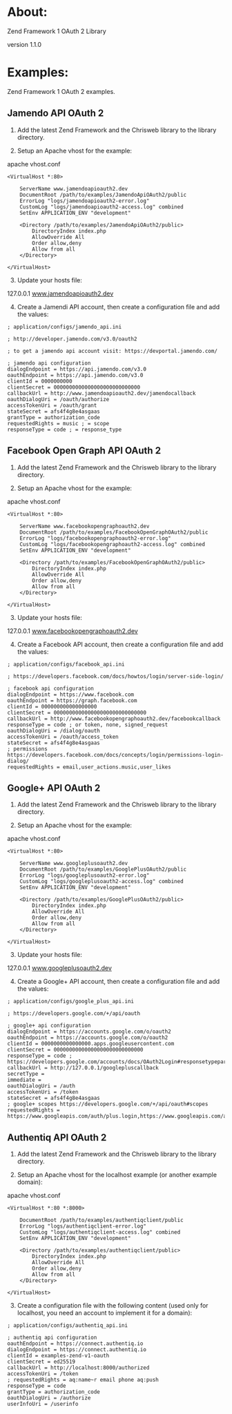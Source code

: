About:
======

Zend Framework 1 OAuth 2 Library

version 1.1.0

Examples:
=========

Zend Framework 1 OAuth 2 examples.

Jamendo API OAuth 2
-------------------

1) Add the latest Zend Framework and the Chrisweb library to the library directory.

2) Setup an Apache vhost for the example:

apache vhost.conf

```
<VirtualHost *:80>

    ServerName www.jamendoapioauth2.dev
    DocumentRoot /path/to/examples/JamendoApiOAuth2/public
    ErrorLog "logs/jamendoapioauth2-error.log"
    CustomLog "logs/jamendoapioauth2-access.log" combined
    SetEnv APPLICATION_ENV "development"
 
    <Directory /path/to/examples/JamendoApiOAuth2/public>
        DirectoryIndex index.php
        AllowOverride All
        Order allow,deny
        Allow from all
    </Directory>
	
</VirtualHost>
```

3) Update your hosts file:

127.0.0.1 www.jamendoapioauth2.dev

4) Create a Jamendi API account, then create a configuration file and add the values:

```
; application/configs/jamendo_api.ini

; http://developer.jamendo.com/v3.0/oauth2

; to get a jamendo api account visit: https://devportal.jamendo.com/

; jamendo api configuration
dialogEndpoint = https://api.jamendo.com/v3.0
oauthEndpoint = https://api.jamendo.com/v3.0
clientId = 0000000000
clientSecret = 0000000000000000000000000000
callbackUrl = http://www.jamendoapioauth2.dev/jamendocallback
oauthDialogUri = /oauth/authorize
accessTokenUri = /oauth/grant
stateSecret = afs4f4g8e4asgaas
grantType = authorization_code
requestedRights = music ; = scope
responseType = code ; = response_type
```

Facebook Open Graph API OAuth 2
-------------------------------

1) Add the latest Zend Framework and the Chrisweb library to the library directory.

2) Setup an Apache vhost for the example:

apache vhost.conf

```
<VirtualHost *:80>

    ServerName www.facebookopengraphoauth2.dev
    DocumentRoot /path/to/examples/FacebookOpenGraphOAuth2/public
    ErrorLog "logs/facebookopengraphoauth2-error.log"
    CustomLog "logs/facebookopengraphoauth2-access.log" combined
    SetEnv APPLICATION_ENV "development"
 
    <Directory /path/to/examples/FacebookOpenGraphOAuth2/public>
        DirectoryIndex index.php
        AllowOverride All
        Order allow,deny
        Allow from all
    </Directory>
	
</VirtualHost>
```

3) Update your hosts file:

127.0.0.1 www.facebookopengraphoauth2.dev

4) Create a Facebook API account, then create a configuration file and add the values:

```
; application/configs/facebook_api.ini

; https://developers.facebook.com/docs/howtos/login/server-side-login/

; facebook api configuration
dialogEndpoint = https://www.facebook.com
oauthEndpoint = https://graph.facebook.com
clientId = 000000000000000000
clientSecret = 000000000000000000000000000000
callbackUrl = http://www.facebookopengraphoauth2.dev/facebookcallback
responseType = code ; or token, none, signed_request
oauthDialogUri = /dialog/oauth
accessTokenUri = /oauth/access_token
stateSecret = afs4f4g8e4asgaas
; permissions https://developers.facebook.com/docs/concepts/login/permissions-login-dialog/
requestedRights = email,user_actions.music,user_likes
```

Google+ API OAuth 2
-------------------------------

1) Add the latest Zend Framework and the Chrisweb library to the library directory.

2) Setup an Apache vhost for the example:

apache vhost.conf

```
<VirtualHost *:80>

    ServerName www.googleplusoauth2.dev
    DocumentRoot /path/to/examples/GooglePlusOAuth2/public
    ErrorLog "logs/googleplusoauth2-error.log"
    CustomLog "logs/googleplusoauth2-access.log" combined
    SetEnv APPLICATION_ENV "development"
 
    <Directory /path/to/examples/GooglePlusOAuth2/public>
        DirectoryIndex index.php
        AllowOverride All
        Order allow,deny
        Allow from all
    </Directory>
	
</VirtualHost>
```

3) Update your hosts file:

127.0.0.1 www.googleplusoauth2.dev

4) Create a Google+ API account, then create a configuration file and add the values:

```
; application/configs/google_plus_api.ini

; https://developers.google.com/+/api/oauth

; google+ api configuration
dialogEndpoint = https://accounts.google.com/o/oauth2
oauthEndpoint = https://accounts.google.com/o/oauth2
clientId = 0000000000000000.apps.googleusercontent.com
clientSecret = 00000000000000000000000000000
responseType = code ; https://developers.google.com/accounts/docs/OAuth2Login#responsetypeparameter
callbackUrl = http://127.0.0.1/googlepluscallback
secretType = 
immediate = 
oauthDialogUri = /auth
accessTokenUri = /token
stateSecret = afs4f4g8e4asgaas
; google+ scopes https://developers.google.com/+/api/oauth#scopes
requestedRights = https://www.googleapis.com/auth/plus.login,https://www.googleapis.com/auth/plus.me,https://www.googleapis.com/auth/userinfo.email
```

Authentiq API OAuth 2
-------------------------------

1) Add the latest Zend Framework and the Chrisweb library to the library directory.

2) Setup an Apache vhost for the localhost example (or another example domain):

apache vhost.conf

```
<VirtualHost *:80 *:8000>

    DocumentRoot /path/to/examples/authentiqclient/public
    ErrorLog "logs/authentiqclient-error.log"
    CustomLog "logs/authentiqclient-access.log" combined
    SetEnv APPLICATION_ENV "development"

    <Directory /path/to/examples/authentiqclient/public>
        DirectoryIndex index.php
        AllowOverride All
        Order allow,deny
        Allow from all
    </Directory>

</VirtualHost>
```

3) Create a configuration file with the following content (used only for localhost, you need an account to implement it for a domain):

```
; application/configs/authentiq_api.ini

; authentiq api configuration
oauthEndpoint = https://connect.authentiq.io
dialogEndpoint = https://connect.authentiq.io
clientId = examples-zend-v1-oauth
clientSecret = ed25519
callbackUrl = http://localhost:8000/authorized
accessTokenUri = /token
; requestedRights = aq:name~r email phone aq:push
responseType = code
grantType = authorization_code
oauthDialogUri = /authorize
userInfoUri = /userinfo
```